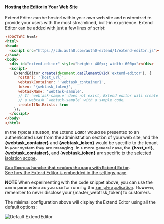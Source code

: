 #### Hosting the Editor in Your Web Site

Extend Editor can be hosted within your own web site and customized to provide your users with the most streamlined, built-in experience. Extend Editor can be added with just a few lines of script: 

```html
<!DOCTYPE html>
<html>
<head>
  <script src="https://cdn.auth0.com/auth0-extend/1/extend-editor.js"></script>
</head>
<body>
  <div id="extend-editor" style="height: 400px; width: 600px"></div>
  <script>
    ExtendEditor.create(document.getElementById('extend-editor'), {
      hostUrl: '{host_url}',
      webtaskContainer: '{webtask_container}',
      token: '{webtask_token}',
      webtaskName: 'webtask-sample',
      // If `webtask-sample` does not exist, Extend editor will create 
      // a webtask `webtask-sample` with a sample code.
      createIfNotExists: true 
    });
  </script>
</body>
</html>
```

In the typical situation, the Extend Editor would be presented to an authenticated user from the administration section of your web site, and the **{webtask_container}** and **{webtask_token}** would be specific to the tenant in your system they are managing. In a more general case, the **{host_url}**, **{webtask_container}**, and **{webtask_token}** are specific to the [selected isolation scope](#mapping-isolation-requirements-onto-webtask-tokens). 

[See Express handler that renders the page with Extend Editor](https://github.com/auth0/extend/blob/master/samples/zerocrm/routes/index.js#L22).  
[See how the Extend Editor is embedded in the settings page](https://github.com/auth0/extend/blob/master/samples/zerocrm/views/settings.ejs#L86).  

**NOTE** When experimenting with the code snippet above, you can use the same parameters as you use for running the [sample application](#sample-application). However, remember to never disclose your {master_webtask_token} to customers. 

The minimal configuration above will display the Extend Editor using all the default options:

![Default Extend Editor](https://cloud.githubusercontent.com/assets/302314/26526687/e34688aa-4358-11e7-8f17-9f3f222e3541.png)
